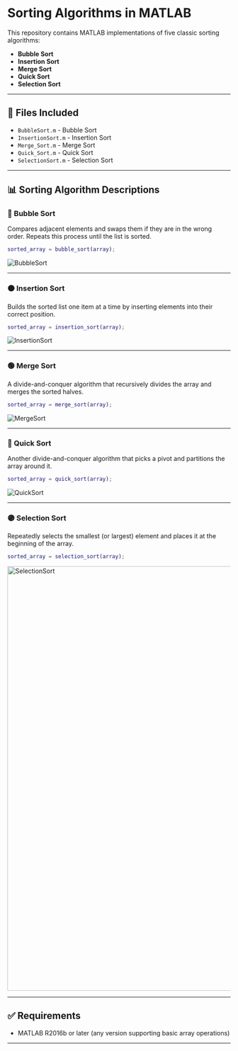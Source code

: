 # Sorting Algorithms in MATLAB

This repository contains MATLAB implementations of five classic sorting algorithms:

- **Bubble Sort**
- **Insertion Sort**
- **Merge Sort**
- **Quick Sort**
- **Selection Sort**

---

## 📁 Files Included

- `BubbleSort.m` - Bubble Sort
- `InsertionSort.m` - Insertion Sort
- `Merge_Sort.m` - Merge Sort
- `Quick_Sort.m` - Quick Sort
- `SelectionSort.m` - Selection Sort

---

## 📊 Sorting Algorithm Descriptions

### 🔵 Bubble Sort

Compares adjacent elements and swaps them if they are in the wrong order. Repeats this process until the list is sorted.

```matlab
sorted_array = bubble_sort(array);
```
![BubbleSort](https://github.com/user-attachments/assets/1d909d06-9baf-4cc8-a843-fee5606ca3c5)

---

### 🟠 Insertion Sort

Builds the sorted list one item at a time by inserting elements into their correct position.

```matlab
sorted_array = insertion_sort(array);
```
![InsertionSort](https://github.com/user-attachments/assets/a539042d-23a3-4669-a6ee-de20b9995635)

---

### 🟢 Merge Sort

A divide-and-conquer algorithm that recursively divides the array and merges the sorted halves.

```matlab
sorted_array = merge_sort(array);
```
![MergeSort](https://github.com/user-attachments/assets/65b4fb09-b5cd-44c6-9ff9-bc3be2c4dfd1)

---

### 🔴 Quick Sort

Another divide-and-conquer algorithm that picks a pivot and partitions the array around it.

```matlab
sorted_array = quick_sort(array);
```
![QuickSort](https://github.com/user-attachments/assets/87a21144-3de8-4d46-890c-b50b70acb8d8)

---

### 🟣 Selection Sort

Repeatedly selects the smallest (or largest) element and places it at the beginning of the array.

```matlab
sorted_array = selection_sort(array);
```
<img width="959" alt="SelectionSort" src="https://github.com/user-attachments/assets/4ff2d78d-73a1-48b1-b59e-29d394a6e357" />

---

## ✅ Requirements

- MATLAB R2016b or later (any version supporting basic array operations)

---
